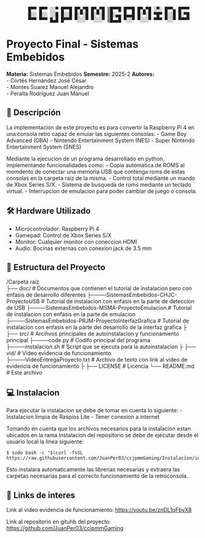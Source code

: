 
			█▀▀ █▀▀ ░░▀ █▀▀█ █▀▄▀█ █▀▄▀█ ▒█▀▀█ █▀▀█ █▀▄▀█ ░▀░ █▀▀▄ █▀▀▀ 
			█░░ █░░ ░░█ █░░█ █░▀░█ █░▀░█ ▒█░▄▄ █▄▄█ █░▀░█ ▀█▀ █░░█ █░▀█ 
			▀▀▀ ▀▀▀ █▄█ █▀▀▀ ▀░░░▀ ▀░░░▀ ▒█▄▄█ ▀░░▀ ▀░░░▀ ▀▀▀ ▀░░▀ ▀▀▀▀

# Proyecto Final - Sistemas Embebidos

**Materia:** 	Sistemas Embebidos 
**Semestre:**	2025-2
**Autores:**  
		- Cortés Hernández José César  
		- Montes Suarez Manuel Alejandro  
		- Peralta Rodríguez Juan Manuel  

## 📌 Descripción  
La implementacion de este proyecto es para convertir la Raspberry Pi 4 en una consola retro capaz de emular las siguientes consolas:
	- Game Boy Advanced (GBA)
	- Nintendo Entertainment System (NES)
	- Super Nintendo Entertainment System (SNES)

Mediante la ejecucion de un programa desarrollado en python, implementando funcionalidades como:
	- Copia automatica de ROMS al momdento de conectar una memoria USB que contenga roms de estas consolas
	  en la carpeta raiz de la misma.
	- Control total mediante un mando de Xbox Series S/X.
	- Sistema de busqueda de roms mediante un teclado virtual.
	- Interrupcion de emulacion para poder cambiar de juego o consola.

## 🛠️ Hardware Utilizado  
- Microcontrolador: Raspberry Pi 4
- Gamepad: Control de Xbox Series S/X
- Monitor: Cualquier monitor con coneccion HDMI
- Audio: Bocinas externas con conexion jack de 3.5 mm 

## 📂 Estructura del Proyecto 
/Carpeta raiz  
├── doc/  # Documentos que contienen el tutorial de instalacion pero con enfasis de desarrollo diferentes
├────SistemasEmbebidos-CHJC-ProyectoUSB					# Tutorial de instalacion con enfasis en la parte de deteccion de USB
├────SistemasEmbebidos-MSMA-ProyectoEmulacion			# Tutorial de instalacion con enfasis en la parte de emulacion
├────SistemasEmbebidos-PRJM-ProyectoInterfazGrafica		# Tutorial de instalacion con enfasis en la parte del desarrollo de la interfaz grafica
├
├── src/ # Arcihvos principales de autoinstalacion y funcionamiento principal
├────code.py 					# Codifo principal del programa
├────instalacion.sh 			# Script que se ejecuta para la autoinstalacion
├
├── vid/ # Video evidencia de funcionamiento		
├────VideoEntregaProyecto.txt	# Archivo de texto con link al video de evidencia de funcionamiento
├
├── LICENSE     				# Licencia
└── README.md   				# Este archivo  

## 💻 Instalacion
Para ejecutar la instalacion se debe de tomar en cuenta lo siguiente:
	- Instalacion limpia de Raspios Lite 
	- Tener conexion a internet

Tomando en cuenta que los archivos necesarios para la instalacion estan ubicados en la rama Instalacion del repositorio
se debe de ejecutar desde el usuario local la linea siguiente:

	$ sudo bash -c "$(curl -fsSL https://raw.githubusercontent.com/JuanPer03/ccjpmmGaming/Instalacion/instalacion.sh)"

Esto instalara automaticamente las librerias necesarias y extraera las carpetas necesarias para el correcto funcionamiento de la retroconsola.

## 🔗 Links de interes
Link al video evidencia de funcionamiento: https://youtu.be/znDL1qFbyX8

Link al repositorio en gituhb del proyecto: https://github.com/JuanPer03/ccjpmmGaming
